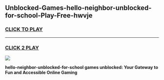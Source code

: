 
## Unblocked-Games-hello-neighbor-unblocked-for-school-Play-Free-hwvje
<h3>
<a href="https://premium76.site?title=hello-neighbor-unblocked-for-school&ref=18A1">CLICK TO PLAY</a></h3>
<hr>

<h3>
<a href="https://premium76.site?title=hello-neighbor-unblocked-for-school&ref=18A1">CLICK 2 PLAY</a>
  
</h3>

<a href="https://premium76.site?title=hello-neighbor-unblocked-for-school&ref=18A1"><img src="https://clearcache.store/games.png"></a>


**hello-neighbor-unblocked-for-school games unblocked: Your Gateway to Fun and Accessible Online Gaming**
